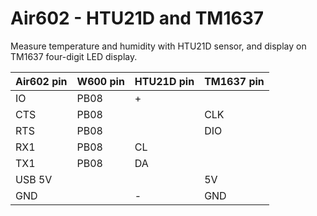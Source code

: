 # Air602 - HTU21D and TM1637

Measure temperature and humidity with HTU21D sensor, and display on TM1637 four-digit LED display.

Air602 pin | W600 pin | HTU21D pin | TM1637 pin
-----------|----------|------------|-----------
IO         | PB08     | +          |
CTS        | PB08     |            | CLK
RTS        | PB08     |            | DIO
RX1        | PB08     | CL         |
TX1        | PB08     | DA         |
USB 5V     |          |            | 5V
GND        |          | -          | GND
